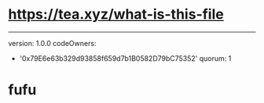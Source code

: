 # https://tea.xyz/what-is-this-file
---
version: 1.0.0
codeOwners:
  - '0x79E6e63b329d93858f659d7b1B0582D79bC75352'
quorum: 1
# fufu
